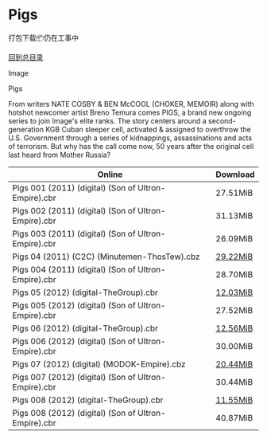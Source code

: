 # Pigs

打包下载📦仍在工事中

[回到总目录](/Catalogs.md)

Image

Pigs

From writers NATE COSBY & BEN McCOOL (CHOKER, MEMOIR) along with hotshot newcomer artist Breno Temura comes PIGS, a brand new ongoing series to join Image's elite ranks. The story centers around a second-generation KGB Cuban sleeper cell, activated & assigned to overthrow the U.S. Government through a series of kidnappings, assassinations and acts of terrorism. But why has the call come now, 50 years after the original cell last heard from Mother Russia?





Online | Download
--- | ---
Pigs 001 (2011) (digital) (Son of Ultron-Empire).cbr | 27.51MiB
Pigs 002 (2011) (digital) (Son of Ultron-Empire).cbr | 31.13MiB
Pigs 003 (2011) (digital) (Son of Ultron-Empire).cbr | 26.09MiB
Pigs 04 (2011) (C2C) (Minutemen-ThosTew).cbz | [29.22MiB](https://pan.baidu.com/s/1bp33Xj5#list/path=%2F0-Day%20Week%20of%202012%20Q1%2F0-Day%20Week%20of%202012.01.04%2F%E3%82%AA%E3%82%B5%E3%82%AF%E3%82%A6%E3%82%AB%E3%82%BD%E3%82%AA%E3%82%A4%E3%82%BD%E3%82%BB%E3%82%AB%E3%82%AF%E3%82%A4%E3%82%BD%E3%82%B3%E3%82%B5%E3%82%BB%E3%82%A8%E3%82%B9%E3%82%A6%E3%82%AD%E3%82%BB%E3%82%B1%E3%82%B9%E3%82%A8%E3%82%BB%E3%82%B1%E3%82%B7%E3%82%B9%E3%82%AB%E3%82%B1%E3%82%A4&parentPath=%2F0-Day%20Week%20of%202012%20Q1)
Pigs 004 (2011) (digital) (Son of Ultron-Empire).cbr | 28.70MiB
Pigs 05 (2012) (digital-TheGroup).cbr | [12.03MiB](https://pan.baidu.com/s/1mi3R8zI#list/path=%2F0-Day%20Week%20of%202012%20Q1%2F0-Day%20Week%20of%202012.01.11%2F%E3%82%A2%E3%82%A6%E3%82%AB%E3%82%B1%E3%82%A8%E3%82%A8%E3%82%AF%E3%82%B3%E3%82%A2%E3%82%A2%E3%82%BF%E3%82%A2%E3%82%BF%E3%82%A6%E3%82%BF%E3%82%B9%E3%82%B7%E3%82%A2%E3%82%AA%E3%82%A8%E3%82%A2%E3%82%AA%E3%82%BD%E3%82%B9%E3%82%AF%E3%82%B9%E3%82%B1%E3%82%AD%E3%82%B9%E3%82%AD%E3%82%B1%E3%82%B1&parentPath=%2F0-Day%20Week%20of%202012%20Q1)
Pigs 005 (2012) (digital) (Son of Ultron-Empire).cbr | 27.52MiB
Pigs 06 (2012) (digital-TheGroup).cbr | [12.56MiB](https://pan.baidu.com/s/1nvoW17b#list/path=%2F0-Day%20Week%20of%202012%20Q1%2F0-Day%20Week%20of%202012.02.29%2F%E3%82%A6%E3%82%AF%E3%82%B9%E3%82%A8%E3%82%BF%E3%82%B1%E3%82%B1%E3%82%BB%E3%82%A2%E3%82%A2%E3%82%AD%E3%82%A2%E3%82%A6%E3%82%B7%E3%82%B5%E3%82%BB%E3%82%AD%E3%82%AB%E3%82%B5%E3%82%AF%E3%82%BD%E3%82%AD%E3%82%B1%E3%82%A4%E3%82%AA%E3%82%AB%E3%82%A6%E3%82%BB%E3%82%AA%E3%82%AB%E3%82%BB%E3%82%AD&parentPath=%2F0-Day%20Week%20of%202012%20Q1)
Pigs 006 (2012) (digital) (Son of Ultron-Empire).cbr | 30.00MiB
Pigs 07 (2012) (digital) (MODOK-Empire).cbz | [20.44MiB](https://pan.baidu.com/s/1c231RLQ#list/path=%2F0-Day%20Week%20of%202012%20Q2%2F0-Day%20Week%20of%202012.05.02%2F%E3%82%BF%E3%82%BB%E3%82%AD%E3%82%AF%E3%82%A8%E3%82%B1%E3%82%B7%E3%82%A2%E3%82%B3%E3%82%B3%E3%82%B9%E3%82%A4%E3%82%AB%E3%82%B5%E3%82%B3%E3%82%BF%E3%82%A8%E3%82%B9%E3%82%A4%E3%82%B5%E3%82%AB%E3%82%B3%E3%82%AB%E3%82%B5%E3%82%BD%E3%82%AF%E3%82%A6%E3%82%B7%E3%82%B7%E3%82%BD%E3%82%A8%E3%82%B3&parentPath=%2F0-Day%20Week%20of%202012%20Q2)
Pigs 007 (2012) (digital) (Son of Ultron-Empire).cbr | 30.44MiB
Pigs 008 (2012) (digital-TheGroup).cbr | [11.55MiB](https://pan.baidu.com/s/1kVsyrVx#list/path=%2F0-Day%20Week%20of%202012%20Q3%2F0-Day%20Week%20of%202012.08.15%2F%E3%82%A8%E3%82%B7%E3%82%B3%E3%82%A6%E3%82%B7%E3%82%AA%E3%82%B9%E3%82%B1%E3%82%AB%E3%82%B1%E3%82%A8%E3%82%B5%E3%82%B5%E3%82%AF%E3%82%AB%E3%82%B3%E3%82%B5%E3%82%BB%E3%82%BF%E3%82%B1%E3%82%AA%E3%82%BB%E3%82%AA%E3%82%B1%E3%82%AD%E3%82%B7%E3%82%BF%E3%82%B7%E3%82%BD%E3%82%A2%E3%82%B3%E3%82%AA&parentPath=%2F0-Day%20Week%20of%202012%20Q3)
Pigs 008 (2012) (digital) (Son of Ultron-Empire).cbr | 40.87MiB